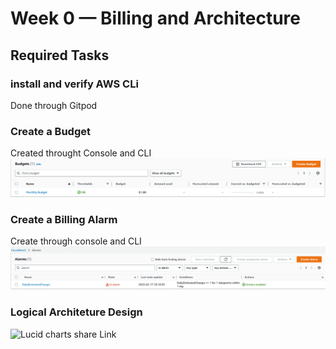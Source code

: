 # Week 0 — Billing and Architecture

## Required Tasks

### install  and verify AWS CLi
Done through Gitpod


### Create a Budget
Created throught Console and CLI
![screenshot](Assets/budget.png)

### Create a Billing Alarm
Create through console and CLI
![screenshot](Assets/BillingAlarm.png)


### Logical Architeture Design

![Lucid charts share Link](https://lucid.app/lucidchart/b9eac67f-33b4-4702-bd62-2a8386a6f3ba/edit?viewport_loc=-590%2C-250%2C3110%2C1566%2C0_0&invitationId=inv_3305eb98-3541-4554-9605-542c8c01a701)


